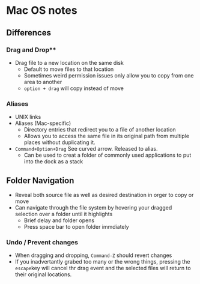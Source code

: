 # Mac OS notes

## Differences

### Drag and Drop**

- Drag file to a new location on the same disk
    - Default to move files to that location
    - Sometimes weird permission issues only allow you to copy from one area to another
    - `option + drag` will copy instead of move

### Aliases

- UNIX links
- Aliases (Mac-specific)
    - Directory entries that redirect you to a file of another location
    - Allows you to access the same file in its original path from multiple places without duplicating it.
- `Command+Option+Drag` See curved arrow. Released to alias.
    - Can be used to creat a folder of commonly used applications to put into the dock as a stack

## Folder Navigation

- Reveal both source file as well as desired destination in orger to copy or move
- Can navigate through the file system by hovering your dragged selection over a folder until it highlights
    - Brief delay and folder opens
    - Press space bar to open folder immdiately

### Undo / Prevent changes

- When dragging and dropping, `Command-Z` should revert changes
- If you inadvertantly grabed too many or the wrong things,  pressing the `escape`key will cancel thr drag event and the selected files will return to their original locations.